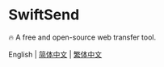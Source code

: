 # SwiftSend

🔥 A free and open-source web transfer tool.

English | [简体中文](./README_CH.md) | [繁体中文](./README_CH_Hant.md)
